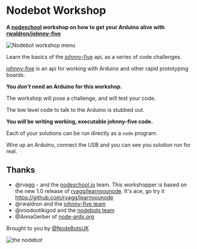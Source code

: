 Nodebot Workshop
================

**A [nodeschool][1] workshop on how to get your Arduino alive with [rwaldron/johnny-five][2]**

![Nodebot workshop menu](https://raw.githubusercontent.com/tableflip/nodebot-workshop/master/screenshot.png)

Learn the basics of the [johnny-five][2] api, as a series of code challenges.

[johnny-five][2] is an api for working with Arduino and other rapid prototyping boards.

**You _don't_ need an Arduino for this workshop.**

The workshop will pose a challenge, and will test your code.

The low level code to talk to the Arduino is stubbed out.

**You _will_ be writing working, executable johnny-five code.**

Each of your solutions can be run directly as a `node` program.

Wire up an Arduino, connect the USB and you can see you solution run for real.


## Thanks

- @rvagg - and the [nodeschool.io](https://github.com/rvagg/learnyounode) team. This workshopper is based on the new 1.0 release of [rvagg/learnyounode](https://github.com/rvagg/learnyounode). It's ace, go try it https://github.com/rvagg/learnyounode
- @rwaldron and the [johnny-five team](https://github.com/rwaldron/johnny-five/graphs/contributors)
- @voodootikigod and the [nodebots team](http://nodebots.io/core.html)
- @AnnaGerber of [node-ardx.org](http://node-ardx.org/)

[1]: http://nodeschool.io/
[2]: https://github.com/rwaldron/johnny-five

Brought to you by [@NodeBotsUK](https://twitter.com/NodeBotsUK)

![the nodebot](http://nodebots.io/img/nodebot.png)
